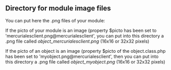 
Directory for module image files
--------------------------------

You can put here the .png files of your module:


If the picto of your module is an image (property $picto has been set to 'mercurialesclient.png@mercurialesclient', you can put into this
directory a .png file called *object_mercurialesclient.png* (16x16 or 32x32 pixels)


If the picto of an object is an image (property $picto of the object.class.php has been set to 'myobject.png@mercurialesclient', then you can put into this
directory a .png file called *object_myobject.png* (16x16 or 32x32 pixels)

